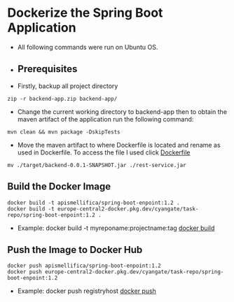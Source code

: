 # Dockerize the Spring Boot Application

* All following commands were run on Ubuntu OS.
* ## Prerequisites
* Firstly, backup all project directory
```
zip -r backend-app.zip backend-app/
```
* Change the current working directory to backend-app then to obtain the maven artifact of the application run the following command:
```
mvn clean && mvn package -DskipTests
```
* Move the maven artifact to where Dockerfile is located and rename as used in Dockerfile. To access the file I used click [Dockerfile](https://github.com/bilgekaan06/Google-K8S-Engine-Server-Status-Backend-Module/blob/main/Dockerfile)
```
mv ./target/backend-0.0.1-SNAPSHOT.jar ./rest-service.jar
```
## Build the Docker Image
```
docker build -t apismellifica/spring-boot-enpoint:1.2 .
docker build -t europe-central2-docker.pkg.dev/cyangate/task-repo/spring-boot-enpoint:1.2 .
```
* Example: docker build -t myreponame:projectname:tag [docker build](https://docs.docker.com/engine/reference/commandline/build/)
## Push the Image to Docker Hub
```
docker push apismellifica/spring-boot-enpoint:1.2
docker push europe-central2-docker.pkg.dev/cyangate/task-repo/spring-boot-enpoint:1.2
```
* Example: docker push registryhost [docker push](https://docs.docker.com/engine/reference/commandline/push/)
